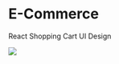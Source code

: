 # E-Commerce
<p>React Shopping Cart UI Design</p>
<img src="https://i.pinimg.com/originals/d3/60/f1/d360f1827f7996e9e0a3ccb6f584c848.gif">
